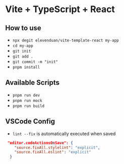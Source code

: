# Vite + TypeScript + React

## How to use

- `npx degit elevenduan/vite-template-react my-app`
- `cd my-app`
- `git init`
- `git add .`
- `git commit -m "init"`
- `pnpm install`

## Available Scripts

- `pnpm run dev`
- `pnpm run mock`
- `pnpm run build`

## VSCode Config

- `lint --fix` is automatically executed when saved

```json
 "editor.codeActionsOnSave": {
    "source.fixAll.stylelint": "explicit",
    "source.fixAll.eslint": "explicit"
  }
```
